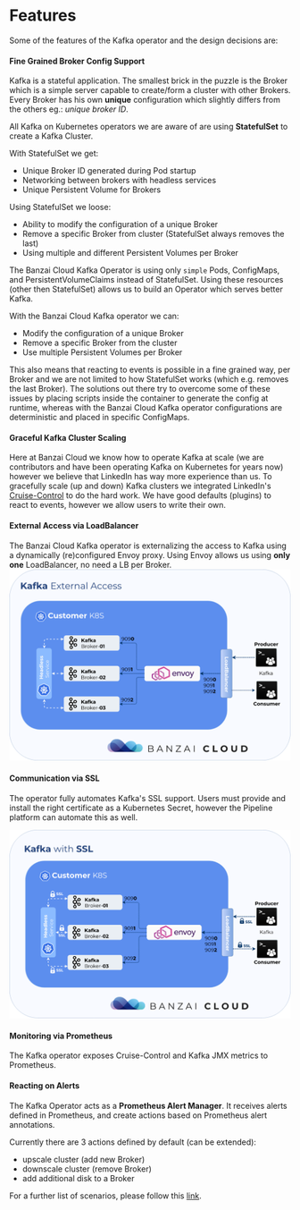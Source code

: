 # Features

Some of the features of the Kafka operator and the design decisions are:

#### Fine Grained Broker Config Support

Kafka is a stateful application.  The smallest brick in the puzzle is the Broker which is a simple server capable to create/form a cluster with other Brokers. Every Broker has his own **unique** configuration which slightly differs from the others eg.: *unique broker ID*.

All Kafka on Kubernetes operators we are aware of are using **StatefulSet** to create a Kafka Cluster.

With StatefulSet we get:
- Unique Broker ID generated during Pod startup
- Networking between brokers with headless services
- Unique Persistent Volume for Brokers

Using StatefulSet we loose:
- Ability to modify the configuration of a unique Broker
- Remove a specific Broker from cluster (StatefulSet always removes the last)
- Using multiple and different Persistent Volumes per Broker

The Banzai Cloud Kafka Operator is using only `simple` Pods, ConfigMaps, and PersistentVolumeClaims instead of StatefulSet.
Using these resources (other then StatefulSet) allows us to build an Operator which serves better Kafka.

With the Banzai Cloud Kafka operator we can:
- Modify the configuration of a unique Broker
- Remove a specific Broker from the cluster
- Use multiple Persistent Volumes per Broker

This also means that reacting to events is possible in a fine grained way, per Broker and we are not limited to how StatefulSet works (which e.g. removes the last Broker). The solutions out there try to overcome some of these issues by placing scripts inside the container to generate the config at runtime, whereas with the Banzai Cloud Kafka operator configurations are deterministic and placed in specific ConfigMaps. 

#### Graceful Kafka Cluster Scaling

Here at Banzai Cloud we know how to operate Kafka at scale (we are contributors and have been operating Kafka on Kubernetes for years now) however we believe that LinkedIn has way more experience than us. To gracefully scale (up and down) Kafka clusters we integrated LinkedIn's [Cruise-Control](https://github.com/linkedin/cruise-control) to do the hard work. We have good defaults (plugins) to react to events, however we allow users to write their own.

#### External Access via LoadBalancer

The Banzai Cloud Kafka operator is externalizing the access to Kafka using a dynamically (re)configured Envoy proxy. Using Envoy allows us using **only one** LoadBalancer, no need a LB per Broker.
![](img/kafka-external.png)

#### Communication via SSL

The operator fully automates Kafka's SSL support. Users must provide and install the right certificate as a Kubernetes Secret, however the Pipeline platform can automate this as well. 

![](img/kafka-ssl.png)

#### Monitoring via Prometheus

The Kafka operator exposes Cruise-Control and Kafka JMX metrics to Prometheus.

#### Reacting on Alerts

The Kafka Operator acts as a **Prometheus Alert Manager**. It receives alerts defined in Prometheus, and create actions based on Prometheus alert annotations.

Currently there are 3 actions defined by default (can be extended):
- upscale cluster (add new Broker)
- downscale cluster (remove Broker)
- add additional disk to a Broker

For a further list of scenarios, please follow this [link](scenarios.md).
